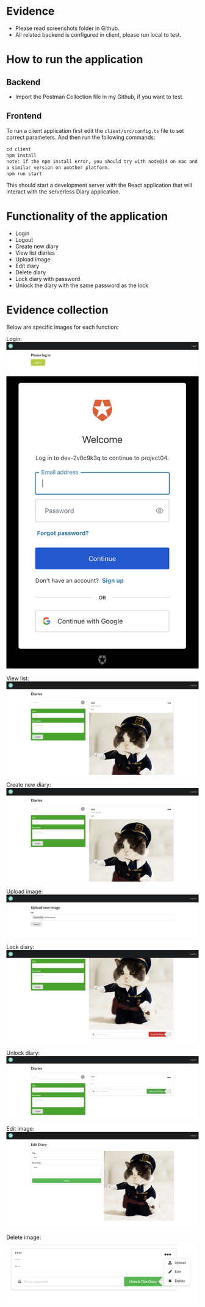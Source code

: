 # Evidence

* Please read screenshots folder in Github.
* All related backend is configured in client, please run local to test.

# How to run the application

## Backend
* Import the Postman Collection file in my Github, if you want to test.
## Frontend

To run a client application first edit the `client/src/config.ts` file to set correct parameters. And then run the following commands:

```
cd client
npm install
note: if the npm install error, you should try with node@14 on mac and a similar version on another platform.
npm run start
```

This should start a development server with the React application that will interact with the serverless Diary application.

# Functionality of the application
* Login
* Logout
* Create new diary
* View list diaries
* Upload image
* Edit diary
* Delete diary
* Lock diary with password
* Unlock the diary with the same password as the lock

# Evidence collection

Below are specific images for each function:

Login:
![Alt text](images/1.png?raw=true "Image 1")
![Alt text](images/2.png?raw=true "Image 2")

View list:
![Alt text](images/3.png?raw=true "Image 3")

Create new diary:
![Alt text](images/3.png?raw=true "Image 3")

Upload image:
![Alt text](images/5.png?raw=true "Image 5")

Lock diary:
![Alt text](images/4.png?raw=true "Image 4")

Unlock diary:
![Alt text](images/6.png?raw=true "Image 6")

Edit image:
![Alt text](images/7.png?raw=true "Image 7")

Delete image:
![Alt text](images/8.png?raw=true "Image 8")
